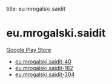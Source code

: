 title: eu.mrogalski.saidit
# eu.mrogalski.saidit


[Google Play Store](https://play.google.com/store/apps/details?id=eu.mrogalski.saidit)


* [eu.mrogalski.saidit-40](./eu.mrogalski.saidit-40/)
* [eu.mrogalski.saidit-182](./eu.mrogalski.saidit-182/)
* [eu.mrogalski.saidit-304](./eu.mrogalski.saidit-304/)